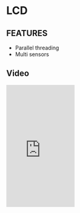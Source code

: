 # LCD

## FEATURES

- Parallel threading
- Multi sensors

## Video

<iframe src="https://onedrive.live.com/embed?cid=82ADEC2E6379EBED&resid=82ADEC2E6379EBED%2156673&authkey=ALINVrXjvFbof6Q" width="180" height="320" frameborder="0" scrolling="no" allowfullscreen></iframe>
